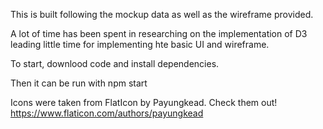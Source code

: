 This is built following the mockup data as well as the wireframe provided.

A lot of time has been spent in researching on the implementation of D3 leading little time for implementing hte basic UI and wireframe.

To start, downlood code and install dependencies.

Then it can be run with npm start

Icons were taken from FlatIcon by Payungkead. Check them out!
https://www.flaticon.com/authors/payungkead